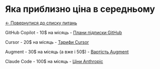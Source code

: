 # Яка приблизно ціна в середньому

[← Повернутися до списку питань](../agents.md)

GitHub Copilot - 10$ на місяць - [Плани підписки GitHub](https://github.com/features/copilot/plans)

Cursor - 20$ на місяць - [Тарифи Cursor](https://cursor.sh/pricing)

Augment - 30$ на місяць (а вже і 50$) - [Вартість Augment](https://www.augmentcode.com/pricing)

Claude Code - 100$ на місяць - [Ціни Anthropic](https://www.anthropic.com/pricing)